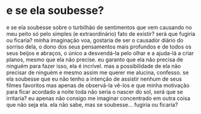 # e se ela soubesse?

e se ela soubesse sobre o turbilhão de sentimentos que vem causando no meu peito só pelo simples \(e extraordinário\) fato de existir? será que fugiria ou ficaria? minha imaginação voa, gostaria de ser o causador diário do sorriso dela, o dono dos seus pensamentos mais profundos e de todos os seus beijos e abraços, o único a desvendá-la pelo olhar e a ajuda-lá a criar planos, mesmo que ela não precise. eu garanto que ela não precisa de ninguém para fazer isso, ela é incrível. mas a possibilidade de ela não precisar de ninguém e mesmo assim me querer me alucina, confesso. se ela soubesse que eu não tenho a intenção de assistir nenhum de seus filmes favoritos mas apenas de observá-la vê-los e que minha motivação para ficar acordado a noite toda não seria o nascer do sol, será que se irritaria? eu apenas não consigo me imaginar concentrado em outra coisa que não seja ela. ela não sabe, mas se soubesse… fugiria ou ficaria?

